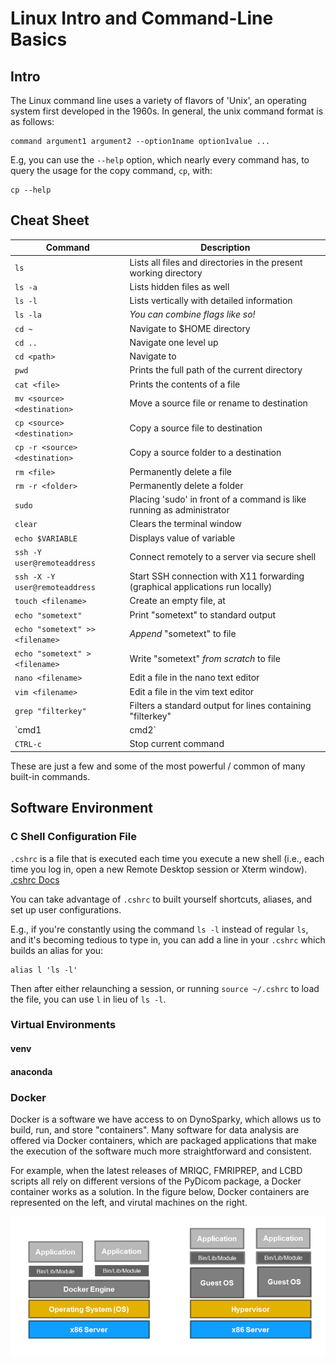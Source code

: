 # Linux Intro and Command-Line Basics

## Intro
The Linux command line uses a variety of flavors of 'Unix', an operating system first developed in the 1960s. In general, the unix command format is as follows:

```
command argument1 argument2 --option1name option1value ...
```

E.g, you can use the `--help` option, which nearly every command has, to query the usage for the copy command, `cp`, with:
```
cp --help
```

## Cheat Sheet

| Command | Description |
| --- | -------------- |
| `ls` | Lists all files and directories in the present working directory |
| `ls -a` | Lists hidden files as well |
| `ls -l` | Lists vertically with detailed information |
| `ls -la` | *You can combine flags like so!* |
| `cd ~` | Navigate to $HOME directory |
| `cd ..` | Navigate one level up |
| `cd <path>` | Navigate to <path> |
| `pwd` | Prints the full path of the current directory |
| `cat <file>` | Prints the contents of a file |
| `mv <source> <destination>` | Move a source file or rename to destination |
| `cp <source> <destination>` | Copy a source file to destination |
| `cp -r <source> <destination>` | Copy a source folder to a destination |
| `rm <file>` | Permanently delete a file |
| `rm -r <folder>` | Permanently delete a folder |
| `sudo` | Placing 'sudo' in front of a command is like running as administrator |
| `clear` | Clears the terminal window |
| `echo $VARIABLE` | Displays value of variable |
| `ssh -Y user@remoteaddress` | Connect remotely to a server via secure shell |
| `ssh -X -Y user@remoteaddress` | Start SSH connection with X11 forwarding (graphical applications run locally) |
| `touch <filename>` | Create an empty file, at <filename> |
| `echo "sometext"` | Print "sometext" to standard output |
| `echo "sometext" >> <filename>` | *Append* "sometext" to file |
| `echo "sometext" > <filename>` | Write "sometext" *from scratch* to file |
| `nano <filename>` | Edit a file in the nano text editor |
| `vim <filename>` | Edit a file in the vim text editor |
| `grep "filterkey"` | Filters a standard output for lines containing "filterkey" |
| `cmd1 | cmd2` | Pipe stdout of cmd1 to cmd2 |
| `CTRL-c` | Stop current command |

These are just a few and some of the most powerful / common of many built-in commands.

## Software Environment
### C Shell Configuration File
`.cshrc` is a file that is executed each time you execute a new shell (i.e., each time you log in, open a new Remote Desktop session or Xterm window). [.cshrc Docs](https://www.doc.ic.ac.uk/csg-old/linux/Cshrc.html)

You can take advantage of `.cshrc` to built yourself shortcuts, aliases, and set up user configurations.

E.g., if you're constantly using the command `ls -l` instead of regular `ls`, and it's becoming tedious to type in, you can add a line in your `.cshrc` which builds an alias for you:
```
alias l 'ls -l'
```
Then after either relaunching a session, or running `source ~/.cshrc` to load the file, you can use `l` in lieu of `ls -l`.

### Virtual Environments
#### venv
#### anaconda

### Docker
Docker is a software we have access to on DynoSparky, which allows us to build, run, and store "containers". Many software for data analysis are offered via Docker containers, which are packaged applications that make the execution of the software much more straightforward and consistent.

For example, when the latest releases of MRIQC, FMRIPREP, and LCBD scripts all rely on different versions of the PyDicom package, a Docker container works as a solution. In the figure below, Docker containers are represented on the left, and virutal machines on the right.

![Docker vs Virtual Machines](assets/linux_Docker-vs-virtual-machines.png)
